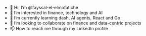 - 👋 Hi, I’m @fayssal-el-elmofatiche
- 👀 I’m interested in finance, technology and AI
- 🌱 I’m currently learning dash, AI agents, React and Go
- 💞️ I’m looking to collaborate on finance and data-centric projects
- 📫 How to reach me through my LinkedIn profile

<!---
fayssal-el-elmofatiche/fayssal-el-elmofatiche is a ✨ special ✨ repository because its `README.md` (this file) appears on your GitHub profile.
You can click the Preview link to take a look at your changes.
--->

